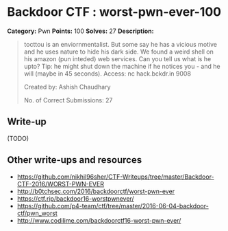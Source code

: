 # Backdoor CTF : worst-pwn-ever-100

**Category:** Pwn
**Points:** 100
**Solves:** 27
**Description:**

> tocttou is an enviornmentalist. But some say he has a vicious motive and he uses nature to hide his dark side. We found a weird shell on his amazon (pun inteded) web services. Can you tell us what is he upto? Tip: he might shut down the machine if he notices you - and he will (maybe in 45 seconds). Access: nc hack.bckdr.in 9008
> 
> Created by: Ashish Chaudhary
> 
> No. of Correct Submissions: 27
> 


## Write-up

(TODO)

## Other write-ups and resources

* https://github.com/nikhil96sher/CTF-Writeups/tree/master/Backdoor-CTF-2016/WORST-PWN-EVER
* http://b0tchsec.com/2016/backdoorctf/worst-pwn-ever
* https://ctf.rip/backdoor16-worstpwnever/
* https://github.com/p4-team/ctf/tree/master/2016-06-04-backdoor-ctf/pwn_worst
* http://www.codilime.com/backdoorctf16-worst-pwn-ever/
